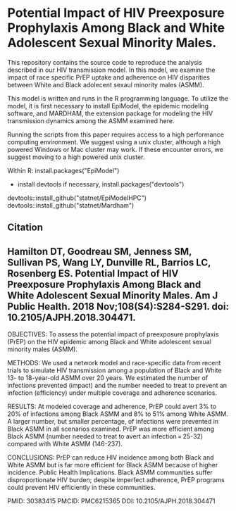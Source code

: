 # Potential Impact of HIV Preexposure Prophylaxis Among Black and White Adolescent Sexual Minority Males.

This repository contains the source code to reproduce the analysis described in our HIV transmission model. In this model, we examine the impact of race specific PrEP uptake and adherence on HIV disparities between White and Black adolecent sexaul minority males (ASMM).

This model is written and runs in the R programming language. To utilize the model, it is first necessary to install EpiModel, the epidemic modeling software, and MARDHAM, the extension package for modeling the HIV transmission dynamics among the ASMM examined here.

Running the scripts from this paper requires access to a high performance computing environment. We suggest using a unix cluster, although a high powered Windows or Mac cluster may work. If these encounter errors, we suggest moving to a high powered unix cluster.

Within R:
install.packages("EpiModel")

- install devtools if necessary, install.packages("devtools")

devtools::install_github("statnet/EpiModelHPC")
devtools::install_github("statnet/Mardham")

## Citation
## Hamilton DT, Goodreau SM, Jenness SM, Sullivan PS, Wang LY, Dunville RL, Barrios LC, Rosenberg ES. Potential Impact of HIV Preexposure Prophylaxis Among Black and White Adolescent Sexual Minority Males. Am J Public Health. 2018 Nov;108(S4):S284-S291. doi: 10.2105/AJPH.2018.304471.


OBJECTIVES:
To assess the potential impact of preexposure prophylaxis (PrEP) on the HIV epidemic among Black and White adolescent sexual minority males (ASMM).

METHODS:
We used a network model and race-specific data from recent trials to simulate HIV transmission among a population of Black and White 13- to 18-year-old ASMM over 20 years. We estimated the number of infections prevented (impact) and the number needed to treat to prevent an infection (efficiency) under multiple coverage and adherence scenarios.

RESULTS:
At modeled coverage and adherence, PrEP could avert 3% to 20% of infections among Black ASMM and 8% to 51% among White ASMM. A larger number, but smaller percentage, of infections were prevented in Black ASMM in all scenarios examined. PrEP was more efficient among Black ASMM (number needed to treat to avert an infection = 25-32) compared with White ASMM (146-237).

CONCLUSIONS:
PrEP can reduce HIV incidence among both Black and White ASMM but is far more efficient for Black ASMM because of higher incidence. Public Health Implications. Black ASMM communities suffer disproportionate HIV burden; despite imperfect adherence, PrEP programs could prevent HIV efficiently in these communities.

PMID: 30383415 PMCID: PMC6215365 DOI: 10.2105/AJPH.2018.304471
